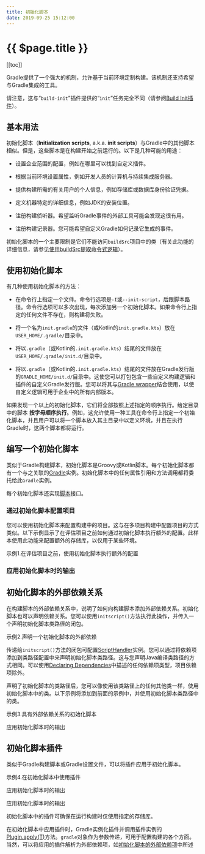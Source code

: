 ```yaml
---
title: 初始化脚本
date: 2019-09-25 15:12:00
---
```


# {{ $page.title }}

[[toc]]

Gradle提供了一个强大的机制，允许基于当前环境定制构建。该机制还支持希望与Gradle集成的工具。

请注意，这与“`build-init`”插件提供的“`init`”任务完全不同（请参阅[Build Init插件](https://docs.gradle.org/current/userguide/build_init_plugin.html#build_init_plugin)）。

## 基本用法

初始化脚本（**Initialization scripts**, a.k.a. **init scripts**）与Gradle中的其他脚本相似。但是，这些脚本是在构建开始之前运行的。以下是几种可能的用途：

- 设置企业范围的配置，例如在哪里可以找到自定义插件。

- 根据当前环境设置属性，例如开发人员的计算机与持续集成服务器。

- 提供构建所需的有关用户的个人信息，例如存储库或数据库身份验证凭据。

- 定义机器特定的详细信息，例如JDK的安装位置。

- 注册构建侦听器。希望监听Gradle事件的外部工具可能会发现这很有用。

- 注册构建记录器。您可能希望自定义Gradle如何记录它生成的事件。

初始化脚本的一个主要限制是它们不能访问`buildSrc`项目中的类（有关此功能的详细信息，请参见[使用buildSrc提取命令式逻辑](https://docs.gradle.org/current/userguide/organizing_gradle_projects.html#sec:build_sources)）。

## 使用初始化脚本

有几种使用初始化脚本的方法：

- 在命令行上指定一个文件。命令行选项是`-I`或`--init-script`，后跟脚本路径。命令行选项可以多次出现，每次添加另一个初始化脚本。如果命令行上指定的任何文件不存在，则构建将失败。

- 将一个名为`init.gradle`的文件（或Kotlin的`init.gradle.kts`）放在`USER_HOME/.gradle/`目录中。

- 将以`.gradle`（或Kotlin的`.init.gradle.kts`）结尾的文件放在`USER_HOME/.gradle/init.d/`目录中。

- 将以`.gradle`（或Kotlin的`.init.gradle.kts`）结尾的文件放在Gradle发行版的`GRADLE_HOME/init.d/`目录中。这使您可以打包包含一些自定义构建逻辑和插件的自定义Gradle发行版。您可以将其与[Gradle wrapper](https://docs.gradle.org/current/userguide/gradle_wrapper.html#gradle_wrapper)结合使用，以使自定义逻辑可用于企业中的所有内部版本。

如果发现一个以上的初始化脚本，它们将全部按照上述指定的顺序执行。给定目录中的脚本 **按字母顺序执行**。例如，这允许使用一种工具在命令行上指定一个初始化脚本，并且用户可以将一个脚本放入其主目录中以定义环境，并且在执行Gradle时，这两个脚本都将运行。

## 编写一个初始化脚本

类似于Gradle构建脚本，初始化脚本是Groovy或Kotlin脚本。每个初始化脚本都有一个与之关联的[Gradle](https://docs.gradle.org/current/dsl/org.gradle.api.invocation.Gradle.html)实例。初始化脚本中的任何属性引用和方法调用都将委托给此`Gradle`实例。

每个初始化脚本还实现[脚本](https://docs.gradle.org/current/dsl/org.gradle.api.Script.html)接口。

### 通过初始化脚本配置项目

您可以使用初始化脚本来配置构建中的项目。这与在多项目构建中配置项目的方式类似。以下示例显示了在评估项目之前如何通过初始化脚本执行额外的配置。此样本使用此功能来配置额外的存储库，以仅用于某些环境。

示例1.在评估项目之前，使用初始化脚本执行额外的配置

<CodeSwitcher :languages="{ groovy: 'Groovy', kotlin: 'Kotlin' }">
  <template v-slot:groovy>

  ``` groovy
  // build.gradle

  repositories {
      mavenCentral()
  }

  task showRepos {
      doLast {
          println "All repos:"
          println repositories.collect { it.name }
      }
  }

  // init.gradle

  allprojects {
      repositories {
          mavenLocal()
      }
  }
  ```

  </template>
  <template v-slot:kotlin>

  ``` kotlin
  // build.gradle.kts

  repositories {
      mavenCentral()
  }

  tasks.register("showRepos") {
      doLast {
          println("All repos:")
          //TODO:kotlin-dsl remove filter once we're no longer on a kotlin eap
          println(repositories.map { it.name }.filter { it != "maven" })
      }
  }

  // init.gradle.kts

  allprojects {
      repositories {
          mavenLocal()
      }
  }
  ```

  </template>
</CodeSwitcher>

### 应用初始化脚本时的输出

<CodeSwitcher :languages="{ groovy: 'Groovy', kotlin: 'Kotlin' }">
  <template v-slot:groovy>

  ``` sh {1}
  > gradle --init-script init.gradle -q showRepos
  All repos:
  [MavenLocal, MavenRepo]
  ```

  </template>
  <template v-slot:kotlin>

  ``` sh {1}
  > gradle --init-script init.gradle.kts -q showRepos
  All repos:
  [MavenLocal, MavenRepo]
  ```

  </template>
</CodeSwitcher>

## 初始化脚本的外部依赖关系

在构建脚本的外部依赖关系中，说明了如何向构建脚本添加外部依赖关系。初始化脚本也可以声明依赖关系。您可以使用`initscript()`方法执行此操作，并传入一个声明初始化脚本类路径的闭包。

示例2.声明一个初始化脚本的外部依赖

<CodeSwitcher :languages="{ groovy: 'Groovy', kotlin: 'Kotlin' }">
  <template v-slot:groovy>

  ``` groovy
  // init.gradle

  initscript {
      repositories {
          mavenCentral()
      }
      dependencies {
          classpath 'org.apache.commons:commons-math:2.0'
      }
  }
  ```

  </template>
  <template v-slot:kotlin>

  ``` kotlin
  // init.gradle.kts

  initscript {
      repositories {
          mavenCentral()
      }
      dependencies {
          classpath("org.apache.commons:commons-math:2.0")
      }
  }
  ```

  </template>
</CodeSwitcher>

传递给`initscript()`方法的闭包可配置[ScriptHandler](https://docs.gradle.org/current/javadoc/org/gradle/api/initialization/dsl/ScriptHandler.html)实例。您可以通过将依赖项添加到类路径配置中来声明初始化脚本类路径。这与您声明Java编译类路径的方式相同。可以使用[Declaring Dependencies](https://docs.gradle.org/current/userguide/declaring_dependencies.html#declaring_dependencies)中描述的任何依赖项类型，项目依赖项除外。

声明了初始化脚本的类路径后，您可以像使用该类路径上的任何其他类一样，使用初始化脚本中的类。以下示例将添加到前面的示例中，并使用初始化脚本类路径中的类。

示例3.具有外部依赖关系的初始化脚本

<CodeSwitcher :languages="{ groovy: 'Groovy', kotlin: 'Kotlin' }">
  <template v-slot:groovy>

  ``` groovy
  // init.gradle

  import org.apache.commons.math.fraction.Fraction

  initscript {
      repositories {
          mavenCentral()
      }
      dependencies {
          classpath 'org.apache.commons:commons-math:2.0'
      }
  }

  println Fraction.ONE_FIFTH.multiply(2)
  ```

  </template>
  <template v-slot:kotlin>

  ``` kotlin
  // init.gradle.kts

  import org.apache.commons.math.fraction.Fraction

  initscript {
      repositories {
          mavenCentral()
      }
      dependencies {
          classpath("org.apache.commons:commons-math:2.0")
      }
  }

  println(Fraction.ONE_FIFTH.multiply(2))
  ```

  </template>
</CodeSwitcher>

应用初始化脚本时的输出

<CodeSwitcher :languages="{ groovy: 'Groovy', kotlin: 'Kotlin' }">
  <template v-slot:groovy>

  ``` sh {1}
  > gradle --init-script init.gradle -q doNothing
  2 / 5
  ```

  </template>
  <template v-slot:kotlin>

  ``` sh {1}
  > gradle --init-script init.gradle.kts -q doNothing
  2 / 5
  ```

  </template>
</CodeSwitcher>

## 初始化脚本插件

类似于Gradle构建脚本或Gradle设置文件，可以将插件应用于初始化脚本。

示例4.在初始化脚本中使用插件

<CodeSwitcher :languages="{ groovy: 'Groovy', kotlin: 'Kotlin' }">
  <template v-slot:groovy>

  ``` groovy
  // init.gradle

  import org.apache.commons.math.fraction.Fraction

  initscript {
      repositories {
          mavenCentral()
      }
      dependencies {
          classpath 'org.apache.commons:commons-math:2.0'
      }
  }

  println Fraction.ONE_FIFTH.multiply(2)
  ```

  </template>
  <template v-slot:kotlin>

  ``` kotlin
  // init.gradle.kts

  import org.apache.commons.math.fraction.Fraction

  initscript {
      repositories {
          mavenCentral()
      }
      dependencies {
          classpath("org.apache.commons:commons-math:2.0")
      }
  }

  println(Fraction.ONE_FIFTH.multiply(2))
  ```

  </template>
</CodeSwitcher>

应用初始化脚本时的输出

<CodeSwitcher :languages="{ groovy: 'Groovy', kotlin: 'Kotlin' }">
  <template v-slot:groovy>

  ``` groovy
  // init.gradle

  apply plugin: EnterpriseRepositoryPlugin

  class EnterpriseRepositoryPlugin implements Plugin<Gradle> {

      private static String ENTERPRISE_REPOSITORY_URL = "https://repo.gradle.org/gradle/repo"

      void apply(Gradle gradle) {
          // ONLY USE ENTERPRISE REPO FOR DEPENDENCIES
          gradle.allprojects { project ->
              project.repositories {

                  // Remove all repositories not pointing to the enterprise repository url
                  all { ArtifactRepository repo ->
                      if (!(repo instanceof MavenArtifactRepository) ||
                            repo.url.toString() != ENTERPRISE_REPOSITORY_URL) {
                          project.logger.lifecycle "Repository ${repo.url} removed. Only $ENTERPRISE_REPOSITORY_URL is allowed"
                          remove repo
                      }
                  }

                  // add the enterprise repository
                  maven {
                      name "STANDARD_ENTERPRISE_REPO"
                      url ENTERPRISE_REPOSITORY_URL
                  }
              }
          }
      }
  }

  // build.gradle

  /*
   * Copyright 2013 the original author or authors.
   *
   * Licensed under the Apache License, Version 2.0 (the "License");
   * you may not use this file except in compliance with the License.
   * You may obtain a copy of the License at
   *
   *      http://www.apache.org/licenses/LICENSE-2.0
   *
   * Unless required by applicable law or agreed to in writing, software
   * distributed under the License is distributed on an "AS IS" BASIS,
   * WITHOUT WARRANTIES OR CONDITIONS OF ANY KIND, either express or implied.
   * See the License for the specific language governing permissions and
   * limitations under the License.
   */

  // tag::show-repos-task[]
  repositories{
      mavenCentral()
  }

   task showRepositories {
       doLast {
           repositories.each {
               println "repository: ${it.name} ('${it.url}')"
           }
       }
  }
  // end::show-repos-task[]
  ```

  </template>
  <template v-slot:kotlin>

  ``` kotlin
  // init.gradle.kts

  apply<EnterpriseRepositoryPlugin>()

  class EnterpriseRepositoryPlugin : Plugin<Gradle> {
      companion object {
          const val ENTERPRISE_REPOSITORY_URL = "https://repo.gradle.org/gradle/repo"
      }

      override fun apply(gradle: Gradle) {
          // ONLY USE ENTERPRISE REPO FOR DEPENDENCIES
          gradle.allprojects {
              repositories {

                  // Remove all repositories not pointing to the enterprise repository url
                  all {
                      if (this !is MavenArtifactRepository || url.toString() != ENTERPRISE_REPOSITORY_URL) {
                          project.logger.lifecycle("Repository ${(this as? MavenArtifactRepository)?.url ?: name} removed. Only $ENTERPRISE_REPOSITORY_URL is allowed")
                          remove(this)
                      }
                  }

                  // add the enterprise repository
                  add(maven {
                      name = "STANDARD_ENTERPRISE_REPO"
                      url = uri(ENTERPRISE_REPOSITORY_URL)
                  })
              }
          }
      }
  }

  // build.gradle.kts

  // tag::show-repos-task[]
  repositories{
      mavenCentral()
  }

  tasks.register("showRepositories") {
      doLast {
          repositories.map { it as MavenArtifactRepository }.forEach {
              println("repository: ${it.name} ('${it.url}')")
          }
      }
  }
  // end::show-repos-task[]
  ```

  </template>
</CodeSwitcher>

应用初始化脚本时的输出

<CodeSwitcher :languages="{ groovy: 'Groovy', kotlin: 'Kotlin' }">
  <template v-slot:groovy>

  ``` sh {1}
  > gradle --init-script init.gradle -q showRepositories
  repository: STANDARD_ENTERPRISE_REPO ('https://repo.gradle.org/gradle/repo')
  ```

  </template>
  <template v-slot:kotlin>

  ``` sh {1}
  > gradle --init-script init.gradle.kts -q showRepositories
  repository: STANDARD_ENTERPRISE_REPO ('https://repo.gradle.org/gradle/repo')
  ```

  </template>
</CodeSwitcher>

初始化脚本中的插件可确保在运行构建时仅使用指定的存储库。

在初始化脚本中应用插件时，Gradle实例化插件并调用插件实例的[Plugin.apply(T)](1)方法。`gradle`对象作为参数传递，可用于配置构建的各个方面。当然，可以将应用的插件解析为外部依赖项，如[初始化脚本的外部依赖项](#初始化脚本的外部依赖关系)中所述
